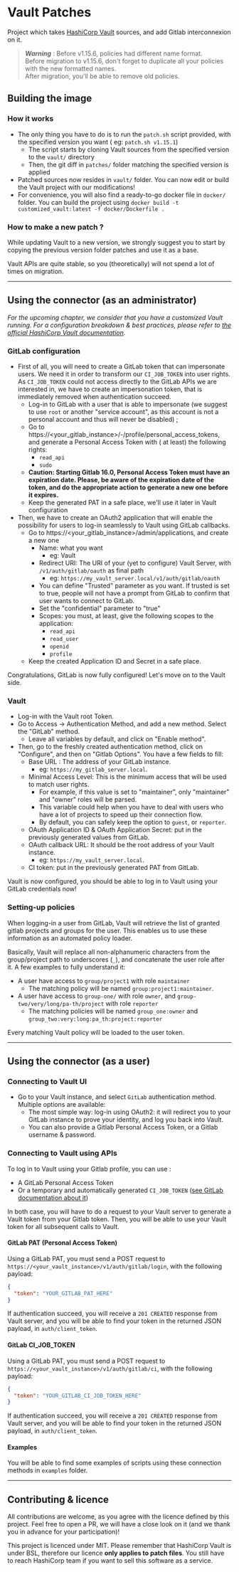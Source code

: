 # Vault Patches

Project which takes [HashiCorp Vault](https://github.com/hashicorp/vault/) sources, and add Gitlab interconnexion on it.

> ***Warning*** : Before v1.15.6, policies had different name format.  
> Before migration to v1.15.6, don't forget to duplicate all your policies with the new formatted names.  
> After migration, you'll be able to remove old policies.

## Building the image

### How it works

* The only thing you have to do is to run the `patch.sh` script provided, with the specified version you want (
  eg: `patch.sh v1.15.1`)
    * The script starts by cloning Vault sources from the specified version to the `vault/` directory
    * Then, the git diff in `patches/` folder matching the specified version is applied
* Patched sources now resides in `vault/` folder. You can now edit or build the Vault project with our modifications!
* For convenience, you will also find a ready-to-go docker file in `docker/` folder. You can build the project
  using `docker build -t customized_vault:latest -f docker/Dockerfile .`

### How to make a new patch ?

While updating Vault to a new version, we strongly suggest you to start by copying the previous version folder patches
and use it as a base.

Vault APIs are quite stable, so you (theoretically) will not spend a lot of times on migration.

_____________

## Using the connector (as an administrator)

*For the upcoming chapter, we consider that you have a customized Vault running. For a configuration breakdown & best
practices, please refer to
[the official HashiCorp Vault documentation](https://developer.hashicorp.com/vault/docs?ajs_aid=fa4225f4-6af7-4d18-b05a-4880f7449f41&product_intent=vault).*

### GitLab configuration

* First of all, you will need to create a GitLab token that can impersonate users. We need it in order to transform
  our `CI_JOB_TOKEN` into user rights. As `CI_JOB_TOKEN` could not access directly to the GitLab APIs we are interested
  in, we have to create an impersonation token, that is immediately removed when authentication succeed.
    * Log-in to GitLab with a user that is able to impersonate (we suggest to use `root` or another "service account",
      as this account is not a personal account and thus will never be disabled) ;
    * Go to https://<your_gitlab_instance>/-/profile/personal_access_tokens, and generate a Personal Access Token with (
      at least) the following rights:
        * `read_api`
        * `sudo`
    * **Caution: Starting Gitlab 16.0, Personal Access Token must have an expiration date. Please, be aware of the
      expiration date of the token, and do the appropriate action to generate a new one before it expires.**
    * Keep the generated PAT in a safe place, we'll use it later in Vault configuration
* Then, we have to create an OAuth2 application that will enable the possibility for users to log-in seamlessly to Vault
  using GitLab callbacks.
    * Go to https://<your_gitlab_instance>/admin/applications, and create a new one
        * Name: what you want
            * eg: Vault
        * Redirect URI: The URI of your (yet to configure) Vault Server, with `/v1/auth/gitlab/oauth` as final path
            * eg: `https://my_vault_server.local/v1/auth/gitlab/oauth`
        * You can define "Trusted" parameter as you want. If trusted is set to true, people will not have a prompt from
          GitLab to confirm that user wants to connect to GitLab.
        * Set the "confidential" parameter to "true"
        * Scopes: you must, at least, give the following scopes to the application:
            * `read_api`
            * `read_user`
            * `openid`
            * `profile`
    * Keep the created Application ID and Secret in a safe place.

Congratulations, GitLab is now fully configured! Let's move on to the Vault side.

### Vault

* Log-in with the Vault root Token.
* Go to Access -> Authentication Method, and add a new method. Select the "GitLab" method.
    * Leave all variables by default, and click on "Enable method".
* Then, go to the freshly created authentication method, click on "Configure", and then on "Gitlab Options". You have a
  few fields to fill:
    * Base URL : The address of your GitLab instance.
        * eg: `https://my_gitlab_server.local`.
    * Minimal Access Level: This is the minimum access that will be used to match user rights.
        * For example, if this value is set to "maintainer", only "maintainer" and "owner" roles will be parsed.
        * This variable could help when you have to deal with users who have a lot of projects to speed up their
          connection flow.
        * By default, you can safely keep the option to `guest`, or `reporter`.
    * OAuth Application ID & OAuth Application Secret: put in the previously generated values from GitLab.
    * OAuth callback URL: It should be the root address of your Vault instance.
        * eg: `https://my_vault_server.local`.
    * CI token: put in the previously generated PAT from GitLab.

Vault is now configured, you should be able to log in to Vault using your GitLab credentials now!

### Setting-up policies

When logging-in a user from GitLab, Vault will retrieve the list of granted gitlab projects and groups for the user.
This enables us to use these information as an automated policy loader.

Basically, Vault will replace all non-alphanumeric characters from the group/project path to underscores (`_`), and
concatenate the user role after it. A few examples to fully understand it:

* A user have access to `group/project1` with role `maintainer`
    * The matching policy will be named `group:project1:maintainer`.
* A user have access to `group-one/` with role `owner`, and `group-two/very/long/pa-th/project` with role `reporter`
    * The matching policies will be named `group_one:owner` and `group_two:very:long:pa_th:project:reporter`

Every matching Vault policy will be loaded to the user token.

_____________

## Using the connector (as a user)

### Connecting to Vault UI

* Go to your Vault instance, and select `GitLab` authentication method. Multiple options are available:
    * The most simple way: log-in using OAuth2: it will redirect you to your GitLab instance to prove your identity, and
      log you back into Vault.
    * You can also provide a Gitlab Personal Access Token, or a Gitlab username & password.

### Connecting to Vault using APIs

To log in to Vault using your Gitlab profile, you can use :

* A GitLab Personal Access Token
* Or a temporary and automatically
  generated `CI_JOB_TOKEN` ([see GitLab documentation about it](https://docs.gitlab.com/ee/ci/jobs/ci_job_token.html))

In both case, you will have to do a request to your Vault server to generate a Vault token from your Gitlab token. Then,
you will be able to use your Vault token for all subsequent calls to Vault.

#### GitLab PAT (Personal Access Token)

Using a GitLab PAT, you must send a POST request to `https://<your_vault_instance>/v1/auth/gitlab/login`, with the
following payload:

```json
{
  "token": "YOUR_GITLAB_PAT_HERE"
}
```

If authentication succeed, you will receive a `201 CREATED` response from Vault server, and you will be able to find
your token in the returned JSON payload, in `auth/client_token`.

#### GitLab CI_JOB_TOKEN

Using a GitLab PAT, you must send a POST request to `https://<your_vault_instance>/v1/auth/gitlab/ci`, with the
following payload:

```json
{
  "token": "YOUR_GITLAB_CI_JOB_TOKEN_HERE"
}
```

If authentication succeed, you will receive a `201 CREATED` response from Vault server, and you will be able to find
your token in the returned JSON payload, in `auth/client_token`.

#### Examples

You will be able to find some examples of scripts using these connection methods in `examples` folder.

_____________

## Contributing & licence

All contributions are welcome, as you agree with the licence defined by this project. Feel free to open a PR, we will
have a close look on it (and we thank you in advance for your participation)!

This project is licenced under MIT. Please remember that HashiCorp Vault is under BSL, therefore our licence **only
applies to patch files**. You still have to reach HashiCorp team if you want to sell this software as a service. 